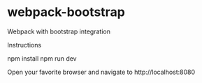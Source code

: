 # webpack-bootstrap
Webpack with bootstrap integration 

Instructions

npm install
npm run dev

Open your favorite browser and navigate to http://localhost:8080
